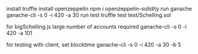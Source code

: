 install truffle
install openzeppelin
npm i openzeppelin-solidity
run ganache
ganache-cli -s 0 -i 420 -a 30
run test
truffle test test/Schelling.sol  

for bigSchelling.js large number of accounts required
ganache-cli -s 0 -i 420 -a 101

for testing with client, set blocktime
ganache-cli -s 0 -i 420 -a 30 -b 5
